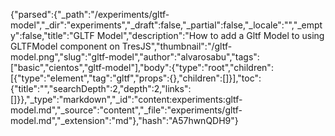 {"parsed":{"_path":"/experiments/gltf-model","_dir":"experiments","_draft":false,"_partial":false,"_locale":"","_empty":false,"title":"GLTF Model","description":"How to add a Gltf Model to using GLTFModel component on TresJS","thumbnail":"/gltf-model.png","slug":"gltf-model","author":"alvarosabu","tags":["basic","cientos","gltf-model"],"body":{"type":"root","children":[{"type":"element","tag":"gltf","props":{},"children":[]}],"toc":{"title":"","searchDepth":2,"depth":2,"links":[]}},"_type":"markdown","_id":"content:experiments:gltf-model.md","_source":"content","_file":"experiments/gltf-model.md","_extension":"md"},"hash":"A57hwnQDH9"}